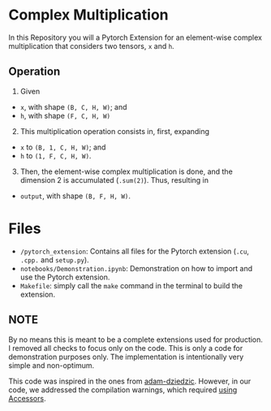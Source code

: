 # Complex Multiplication

In this Repository you will a Pytorch Extension for an element-wise complex multiplication that considers two tensors, `x` and `h`.

## Operation

1. Given

- `x`, with shape `(B, C, H, W)`; and
- `h`, with shape `(F, C, H, W)`


2. This multiplication operation consists in, first, expanding 
- `x` to `(B, 1, C, H, W)`; and
- `h` to `(1, F, C, H, W)`.

3. Then, the element-wise complex multiplication is done, and the dimension 2 is accumulated (`.sum(2)`). Thus, resulting in
- `output`, with shape `(B, F, H, W)`.

# Files

- `/pytorch_extension`: Contains all files for the Pytorch extension (`.cu`, `.cpp.` and `setup.py`).
- `notebooks/Demonstration.ipynb`: Demonstration on how to import and use the Pytorch extension.
- `Makefile`: simply call the `make` command in the terminal to build the extension.

## NOTE

By no means this is meant to be a complete extensions used for production. I removed all checks to focus only on the code.
This is only a code for demonstration purposes only. The implementation is intentionally very simple and non-optimum.

This code was inspired in the ones from [adam-dziedzic](https://github.com/adam-dziedzic/bandlimited-cnns/tree/master/cnns/nnlib/pytorch_cuda/complex_mul_cuda).
However, in our code, we addressed the compilation warnings, which required [using Accessors](https://pytorch.org/tutorials/advanced/cpp_extension.html#using-accessors).
